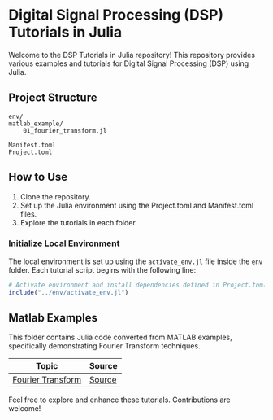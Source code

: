 # Digital Signal Processing (DSP) Tutorials in Julia

Welcome to the DSP Tutorials in Julia repository! This repository provides various examples and tutorials for Digital Signal Processing (DSP) using Julia.

## Project Structure

```
env/
matlab_example/
    01_fourier_transform.jl

Manifest.toml
Project.toml
```

## How to Use

1. Clone the repository.
2. Set up the Julia environment using the Project.toml and Manifest.toml files.
3. Explore the tutorials in each folder.

### Initialize Local Environment

The local environment is set up using the `activate_env.jl` file inside the `env` folder. Each tutorial script begins with the following line:

```julia
# Activate environment and install dependencies defined in Project.toml
include("../env/activate_env.jl")
```

## Matlab Examples

This folder contains Julia code converted from MATLAB examples, specifically demonstrating Fourier Transform techniques.

| Topic                                               | Source                                                            |
| --------------------------------------------------- | ----------------------------------------------------------------- |
| [Fourier Transform](./matlab_example/01_fourier_transform.jl) | [Source](https://www.mathworks.com/help/matlab/math/fourier-transforms.html)    |


Feel free to explore and enhance these tutorials. Contributions are welcome!